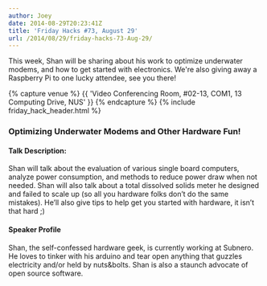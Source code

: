 ```yaml
---
author: Joey
date: 2014-08-29T20:23:41Z
title: 'Friday Hacks #73, August 29'
url: /2014/08/29/friday-hacks-73-Aug-29/
---
```


This week, Shan will be sharing about his work to optimize underwater modems, and how to get started with electronics. We're also giving away a Raspberry Pi to one lucky attendee, see you there!

{% capture venue %}
    {{ 'Video Conferencing Room, #02-13, COM1, 13 Computing Drive, NUS' }}
{% endcapture %}
{% include friday_hack_header.html %}


### Optimizing Underwater Modems and Other Hardware Fun!

#### Talk Description:

Shan will talk about the evaluation of various single board computers, analyze power consumption, and methods to reduce power draw when not needed. Shan will also talk about a total dissolved solids meter he designed and failed to scale up (so all you hardware folks don’t do the same mistakes). He’ll also give tips to help get you started with hardware, it isn’t that hard ;)

#### Speaker Profile

Shan, the self-confessed hardware geek, is currently working at Subnero. He loves to tinker with his arduino and tear open anything that guzzles electricity and/or held by nuts&bolts. Shan is also a staunch advocate of open source software.